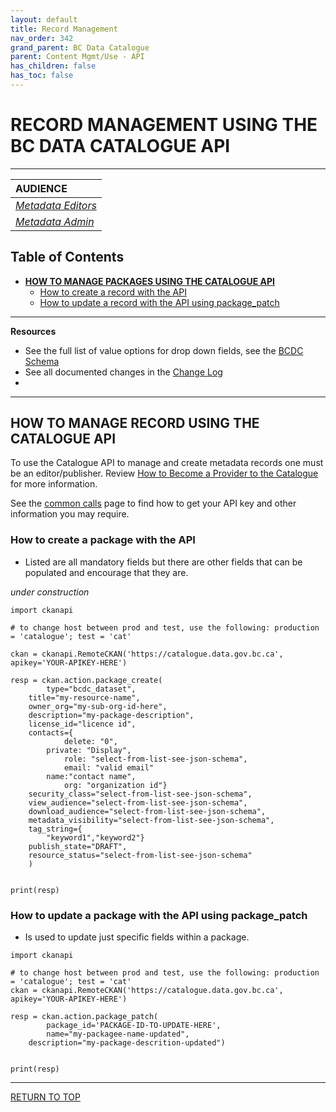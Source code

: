 ```yaml
---
layout: default
title: Record Management
nav_order: 342
grand_parent: BC Data Catalogue
parent: Content Mgmt/Use - API
has_children: false
has_toc: false
---
```


# RECORD MANAGEMENT USING THE BC DATA CATALOGUE API

-------------

|**AUDIENCE**|
|:---|
|[*Metadata Editors*](https://bcgov.github.io/data-publication/pages/glossary.html#metadata_editor)|
|[*Metadata Admin*](https://bcgov.github.io/data-publication/pages/glossary.html#metadata_admin)|

## Table of Contents
+ [**HOW TO MANAGE PACKAGES USING THE CATALOGUE API**](#how-to-manage-packages-using-the-catalogue-api)
	+ [How to create a record with the API](#how-to-create-a-record-with-the-api)
	+ [How to update a record with the API using package_patch](#how-to-update-a-record-with-the-api-using-package_patch)

-----------------------
**Resources**
+ See the full list of value options for drop down fields, see the [BCDC Schema](https://catalogue.data.gov.bc.ca/api/3/action/scheming_dataset_schema_show?type=bcdc_dataset)
+ See all documented changes in the [Change Log](https://github.com/bcgov/ckan-ui/blob/master/pages/beta_schema_changes.md#application-resource-level-changes)
+ 
-----------------------

## HOW TO MANAGE RECORD USING THE CATALOGUE API
To use the Catalogue API to manage and create metadata records one must be an editor/publisher. Review [How to Become a Provider to the Catalogue](dps_bcdc_w.md#HOW-TO-BECOME-A-PROVIDER-TO-THE-CATALOGUE) for more information.

See the [common calls](/dps_bcdc_api_w_common_calls.html) page to find how to get your API key and other information you may require.

### How to create a package with the API

* Listed are all mandatory fields but there are other fields that can be populated and encourage that they are.

_under construction_

```
import ckanapi

# to change host between prod and test, use the following: production = 'catalogue'; test = 'cat'
 
ckan = ckanapi.RemoteCKAN('https://catalogue.data.gov.bc.ca', apikey='YOUR-APIKEY-HERE')

resp = ckan.action.package_create(
        type="bcdc_dataset",
	title="my-resource-name",
	owner_org="my-sub-org-id-here",
	description="my-package-description",
	license_id="licence id",
	contacts={
            delete: "0",
	    private: "Display",
            role: "select-from-list-see-json-schema",
            email: "valid email"
	    name:"contact name",
            org: "organization id"}
	security_class="select-from-list-see-json-schema",
	view_audience="select-from-list-see-json-schema",
	download_audience="select-from-list-see-json-schema",
	metadata_visibility="select-from-list-see-json-schema",
	tag_string={
		"keyword1","keyword2"}
	publish_state="DRAFT",
	resource_status="select-from-list-see-json-schema"	
	)


print(resp)
```
### How to update a package with the API using package_patch

* Is used to update just specific fields within a package.

```
import ckanapi

# to change host between prod and test, use the following: production = 'catalogue'; test = 'cat'
ckan = ckanapi.RemoteCKAN('https://catalogue.data.gov.bc.ca', apikey='YOUR-APIKEY-HERE')

resp = ckan.action.package_patch(
        package_id='PACKAGE-ID-TO-UPDATE-HERE',
        name="my-packagee-name-updated",
	description="my-package-descrition-updated")


print(resp)
```

-------------------------------------------------------

[RETURN TO TOP][1]

[1]: #record-management-using-the-bc-data-catalogue-api
